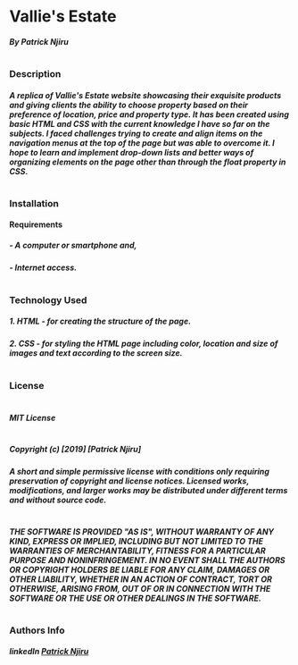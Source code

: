 # Vallie's Estate
##### By Patrick Njiru
#
### Description
##### A replica of Vallie's Estate website showcasing their exquisite products and giving clients the ability to choose property based on their preference of location, price and property type. It has been created using basic HTML and CSS with the current knowledge I have so far on the subjects. I faced challenges trying to create and align items on the navigation menus at the top of the page but was able to overcome it. I hope to learn and implement drop-down lists and better ways of organizing elements on the page other than through the float property in CSS.
# 
#
### Installation
#### Requirements
##### - A computer or smartphone and,
##### - Internet access.
# 
#
### Technology Used
##### 1. HTML - for creating the structure of the page.
##### 2. CSS - for styling the HTML page including color, location and size of images and text according to the screen size.
# 
#
### License
#
##### MIT License
#
##### Copyright (c) [2019] [Patrick Njiru]
##### A short and simple permissive license with conditions only requiring preservation of copyright and license notices. Licensed works, modifications, and larger works may be distributed under different terms and without source code.
#
##### THE SOFTWARE IS PROVIDED "AS IS", WITHOUT WARRANTY OF ANY KIND, EXPRESS OR IMPLIED, INCLUDING BUT NOT LIMITED TO THE WARRANTIES OF MERCHANTABILITY, FITNESS FOR A PARTICULAR PURPOSE AND NONINFRINGEMENT. IN NO EVENT SHALL THE AUTHORS OR COPYRIGHT HOLDERS BE LIABLE FOR ANY CLAIM, DAMAGES OR OTHER LIABILITY, WHETHER IN AN ACTION OF CONTRACT, TORT OR OTHERWISE, ARISING FROM, OUT OF OR IN CONNECTION WITH THE SOFTWARE OR THE USE OR OTHER DEALINGS IN THE SOFTWARE.
#
#
### Authors Info
##### linkedIn [Patrick Njiru](httpswwwlinkedincominpatricknjiru7569241ba)
